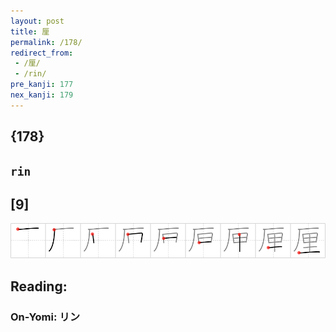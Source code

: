```yaml
---
layout: post
title: 厘
permalink: /178/
redirect_from:
 - /厘/
 - /rin/
pre_kanji: 177
nex_kanji: 179
---
```


## {178}

## `rin`

## [9]

<div class="stroke"><img src="../images/E58E98.png" /></div>

## Reading:

### On-Yomi: リン
